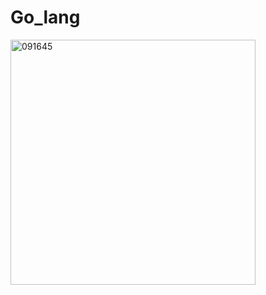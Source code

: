 # Go_lang


<img width="392" alt="091645" src="https://github.com/MD-M-UDDIN-DEVOPS/Go_lang/assets/86624642/2984b5cc-b672-4df9-a4b3-58230c6c49ed">


